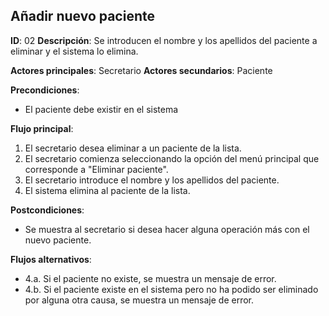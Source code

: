 ## Añadir nuevo paciente

**ID**: 02
**Descripción**: Se introducen el nombre y los apellidos del paciente a eliminar y el sistema lo elimina.

**Actores principales**: Secretario
**Actores secundarios**: Paciente

**Precondiciones**:
* El paciente debe existir en el sistema

**Flujo principal**:
1. El secretario desea eliminar a un paciente de la lista.
1. El secretario comienza seleccionando la opción del menú principal que corresponde a "Eliminar paciente".
1. El secretario introduce el nombre y los apellidos del paciente.
1. El sistema elimina al paciente de la lista.

**Postcondiciones**:
* Se muestra al secretario si desea hacer alguna operación más con el nuevo paciente.

**Flujos alternativos**:

* 4.a. Si el paciente no existe, se muestra un mensaje de error.
* 4.b. Si el paciente existe en el sistema pero no ha podido ser eliminado por alguna otra causa, se muestra un mensaje de error.